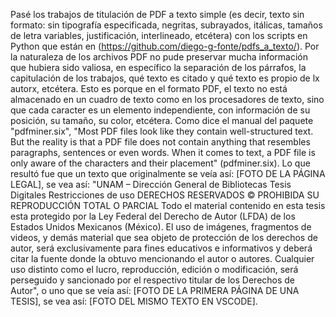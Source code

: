 Pasé los trabajos de titulación de PDF a texto simple (es decir, texto sin formato: sin tipografía especificada, negritas, subrayados, itálicas, tamaños de letra variables, justificación, interlineado, etcétera) con los scripts en Python que están en (https://github.com/diego-g-fonte/pdfs_a_texto/). Por la naturaleza de los archivos PDF no pude preservar mucha información que hubiera sido valiosa, en específico la separación de los párrafos, la capitulación de los trabajos, qué texto es citado y qué texto es propio de lx autorx, etcétera. Esto es porque en el formato PDF, el texto no está almacenado en un cuadro de texto como en los procesadores de texto, sino que cada caracter es un elemento independiente, con información de su posición, su tamaño, su color, etcétera. Como dice el manual del paquete "pdfminer.six", "Most PDF files look like they contain well-structured text. But the reality is that a PDF file does not contain anything that resembles paragraphs, sentences or even words. When it comes to text, a PDF file is only aware of the characters and their placement" (pdfminer.six). Lo que resultó fue que un texto que originalmente se veía así: [FOTO DE LA PÁGINA LEGAL], se vea así: "UNAM – Dirección General de Bibliotecas Tesis Digitales Restricciones de uso DERECHOS RESERVADOS © PROHIBIDA SU REPRODUCCIÓN TOTAL O PARCIAL Todo el material contenido en esta tesis esta protegido por la Ley Federal del Derecho de Autor (LFDA) de los Estados Unidos Mexicanos (México). El uso de imágenes, fragmentos de videos, y demás material que sea objeto de protección de los derechos de autor, será exclusivamente para fines educativos e informativos y deberá citar la fuente donde la obtuvo mencionando el autor o autores. Cualquier uso distinto como el lucro, reproducción, edición o modificación, será perseguido y sancionado por el respectivo titular de los Derechos de Autor", o uno que se veía así: [FOTO DE LA PRIMERA PÁGINA DE UNA TESIS], se vea así: [FOTO DEL MISMO TEXTO EN VSCODE].

